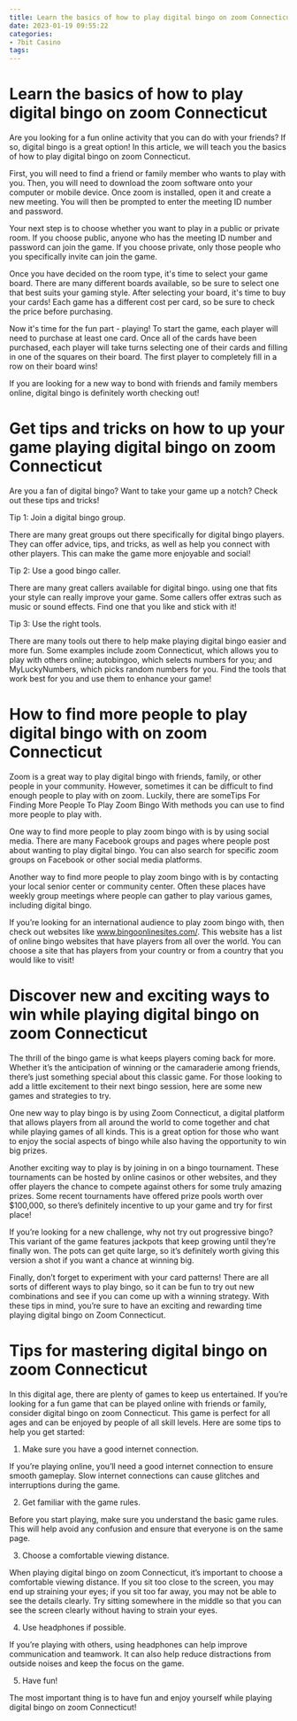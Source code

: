 ```yaml
---
title: Learn the basics of how to play digital bingo on zoom Connecticut 
date: 2023-01-19 09:55:22
categories:
- 7bit Casino
tags:
---
```



#  Learn the basics of how to play digital bingo on zoom Connecticut 

Are you looking for a fun online activity that you can do with your friends? If so, digital bingo is a great option! In this article, we will teach you the basics of how to play digital bingo on zoom Connecticut.

First, you will need to find a friend or family member who wants to play with you. Then, you will need to download the zoom software onto your computer or mobile device. Once zoom is installed, open it and create a new meeting. You will then be prompted to enter the meeting ID number and password.

Your next step is to choose whether you want to play in a public or private room. If you choose public, anyone who has the meeting ID number and password can join the game. If you choose private, only those people who you specifically invite can join the game.

Once you have decided on the room type, it's time to select your game board. There are many different boards available, so be sure to select one that best suits your gaming style. After selecting your board, it's time to buy your cards! Each game has a different cost per card, so be sure to check the price before purchasing.

Now it's time for the fun part - playing! To start the game, each player will need to purchase at least one card. Once all of the cards have been purchased, each player will take turns selecting one of their cards and filling in one of the squares on their board. The first player to completely fill in a row on their board wins!

If you are looking for a new way to bond with friends and family members online, digital bingo is definitely worth checking out!

#  Get tips and tricks on how to up your game playing digital bingo on zoom Connecticut 

Are you a fan of digital bingo? Want to take your game up a notch? Check out these tips and tricks!

Tip 1: Join a digital bingo group.

There are many great groups out there specifically for digital bingo players. They can offer advice, tips, and tricks, as well as help you connect with other players. This can make the game more enjoyable and social!

Tip 2: Use a good bingo caller.

There are many great callers available for digital bingo. using one that fits your style can really improve your game. Some callers offer extras such as music or sound effects. Find one that you like and stick with it!

Tip 3: Use the right tools.

There are many tools out there to help make playing digital bingo easier and more fun. Some examples include zoom Connecticut, which allows you to play with others online; autobingoo, which selects numbers for you; and MyLuckyNumbers, which picks random numbers for you. Find the tools that work best for you and use them to enhance your game!

#  How to find more people to play digital bingo with on zoom Connecticut 

Zoom is a great way to play digital bingo with friends, family, or other people in your community. However, sometimes it can be difficult to find enough people to play with on zoom. Luckily, there are someTips For Finding More People To Play Zoom Bingo With methods you can use to find more people to play with.

One way to find more people to play zoom bingo with is by using social media. There are many Facebook groups and pages where people post about wanting to play digital bingo. You can also search for specific zoom groups on Facebook or other social media platforms.

Another way to find more people to play zoom bingo with is by contacting your local senior center or community center. Often these places have weekly group meetings where people can gather to play various games, including digital bingo.

If you’re looking for an international audience to play zoom bingo with, then check out websites like www.bingoonlinesites.com/. This website has a list of online bingo websites that have players from all over the world. You can choose a site that has players from your country or from a country that you would like to visit!

#  Discover new and exciting ways to win while playing digital bingo on zoom Connecticut 

The thrill of the bingo game is what keeps players coming back for more. Whether it’s the anticipation of winning or the camaraderie among friends, there’s just something special about this classic game. For those looking to add a little excitement to their next bingo session, here are some new games and strategies to try.

One new way to play bingo is by using Zoom Connecticut, a digital platform that allows players from all around the world to come together and chat while playing games of all kinds. This is a great option for those who want to enjoy the social aspects of bingo while also having the opportunity to win big prizes.

Another exciting way to play is by joining in on a bingo tournament. These tournaments can be hosted by online casinos or other websites, and they offer players the chance to compete against others for some truly amazing prizes. Some recent tournaments have offered prize pools worth over $100,000, so there’s definitely incentive to up your game and try for first place!

If you’re looking for a new challenge, why not try out progressive bingo? This variant of the game features jackpots that keep growing until they’re finally won. The pots can get quite large, so it’s definitely worth giving this version a shot if you want a chance at winning big.

Finally, don’t forget to experiment with your card patterns! There are all sorts of different ways to play bingo, so it can be fun to try out new combinations and see if you can come up with a winning strategy. With these tips in mind, you’re sure to have an exciting and rewarding time playing digital bingo on Zoom Connecticut.

#  Tips for mastering digital bingo on zoom Connecticut

In this digital age, there are plenty of games to keep us entertained. If you’re looking for a fun game that can be played online with friends or family, consider digital bingo on zoom Connecticut. This game is perfect for all ages and can be enjoyed by people of all skill levels. Here are some tips to help you get started:

1. Make sure you have a good internet connection.

If you’re playing online, you’ll need a good internet connection to ensure smooth gameplay. Slow internet connections can cause glitches and interruptions during the game.

2. Get familiar with the game rules.

Before you start playing, make sure you understand the basic game rules. This will help avoid any confusion and ensure that everyone is on the same page.

3. Choose a comfortable viewing distance.

When playing digital bingo on zoom Connecticut, it’s important to choose a comfortable viewing distance. If you sit too close to the screen, you may end up straining your eyes; if you sit too far away, you may not be able to see the details clearly. Try sitting somewhere in the middle so that you can see the screen clearly without having to strain your eyes.

4. Use headphones if possible.

If you’re playing with others, using headphones can help improve communication and teamwork. It can also help reduce distractions from outside noises and keep the focus on the game.

5. Have fun!

The most important thing is to have fun and enjoy yourself while playing digital bingo on zoom Connecticut!